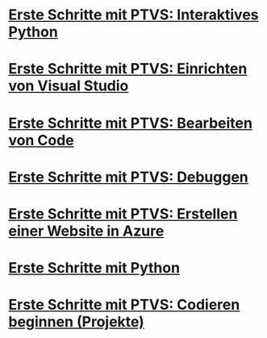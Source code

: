 # [Erste Schritte mit PTVS: Interaktives Python](getting-started-with-ptvs-interactive-python.md)
# [Erste Schritte mit PTVS: Einrichten von Visual Studio](getting-started-with-ptvs-setting-up-visual-studio.md)
# [Erste Schritte mit PTVS: Bearbeiten von Code](getting-started-with-ptvs-editing-code.md)
# [Erste Schritte mit PTVS: Debuggen](getting-started-with-ptvs-debugging.md)
# [Erste Schritte mit PTVS: Erstellen einer Website in Azure](getting-started-with-ptvs-building-a-website-in-azure.md)
# [Erste Schritte mit Python](getting-started-with-python.md)
# [Erste Schritte mit PTVS: Codieren beginnen (Projekte)](getting-started-with-ptvs-start-coding-projects.md)
